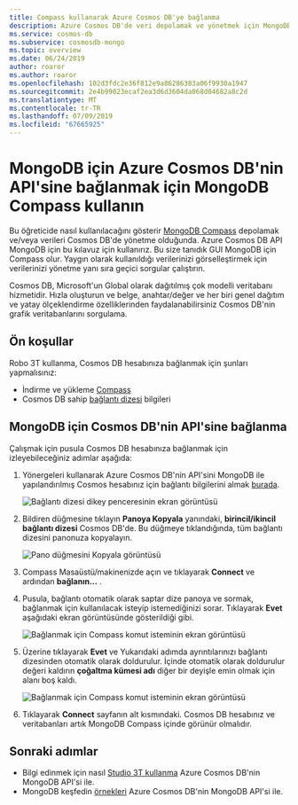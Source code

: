 ```yaml
---
title: Compass kullanarak Azure Cosmos DB'ye bağlanma
description: Azure Cosmos DB'de veri depolamak ve yönetmek için MongoDB Compass kullanmayı öğrenin.
ms.service: cosmos-db
ms.subservice: cosmosdb-mongo
ms.topic: overview
ms.date: 06/24/2019
author: roaror
ms.author: roaror
ms.openlocfilehash: 102d3fdc2e36f812e9a86286383a06f9930a1947
ms.sourcegitcommit: 2e4b99023ecaf2ea3d6d3604da068d04682a8c2d
ms.translationtype: MT
ms.contentlocale: tr-TR
ms.lasthandoff: 07/09/2019
ms.locfileid: "67665925"
---
```

# <a name="use-mongodb-compass-to-connect-to-azure-cosmos-dbs-api-for-mongodb"></a>MongoDB için Azure Cosmos DB'nin API'sine bağlanmak için MongoDB Compass kullanın 

Bu öğreticide nasıl kullanılacağını gösterir [MongoDB Compass](https://www.mongodb.com/products/compass) depolamak ve/veya verileri Cosmos DB'de yönetme olduğunda. Azure Cosmos DB API MongoDB için bu kılavuz için kullanırız. Bu size tanıdık GUI MongoDB için Compass olur. Yaygın olarak kullanıldığı verilerinizi görselleştirmek için verilerinizi yönetme yanı sıra geçici sorgular çalıştırın. 

Cosmos DB, Microsoft'un Global olarak dağıtılmış çok modelli veritabanı hizmetidir. Hızla oluşturun ve belge, anahtar/değer ve her biri genel dağıtım ve yatay ölçeklendirme özelliklerinden faydalanabilirsiniz Cosmos DB'nin grafik veritabanlarını sorgulama.


## <a name="pre-requisites"></a>Ön koşullar 
Robo 3T kullanma, Cosmos DB hesabınıza bağlanmak için şunları yapmalısınız:

* İndirme ve yükleme [Compass](https://www.mongodb.com/download-center/compass?jmp=hero)
* Cosmos DB sahip [bağlantı dizesi](connect-mongodb-account.md) bilgileri

## <a name="connect-to-cosmos-dbs-api-for-mongodb"></a>MongoDB için Cosmos DB'nin API'sine bağlanma 
Çalışmak için pusula Cosmos DB hesabınıza bağlanmak için izleyebileceğiniz adımlar aşağıda:

1. Yönergeleri kullanarak Azure Cosmos DB'nin API'sini MongoDB ile yapılandırılmış Cosmos hesabınız için bağlantı bilgilerini almak [burada](connect-mongodb-account.md).

    ![Bağlantı dizesi dikey penceresinin ekran görüntüsü](./media/mongodb-compass/mongodb-compass-connection.png)

2. Bildiren düğmesine tıklayın **Panoya Kopyala** yanındaki, **birincil/ikincil bağlantı dizesi** Cosmos DB'de. Bu düğmeye tıklandığında, tüm bağlantı dizesini panonuza kopyalayın. 

    ![Pano düğmesini Kopyala görüntüsü](./media/mongodb-compass/mongodb-connection-copy.png)

3. Compass Masaüstü/makinenizde açın ve tıklayarak **Connect** ve ardından **bağlanın...** . 

4. Pusula, bağlantı otomatik olarak saptar dize panoya ve sormak, bağlanmak için kullanılacak isteyip istemediğinizi sorar. Tıklayarak **Evet** aşağıdaki ekran görüntüsünde gösterildiği gibi.

    ![Bağlanmak için Compass komut isteminin ekran görüntüsü](./media/mongodb-compass/mongodb-compass-detect.png)

5. Üzerine tıklayarak **Evet** ve Yukarıdaki adımda ayrıntılarınızı bağlantı dizesinden otomatik olarak doldurulur. İçinde otomatik olarak doldurulur değeri kaldırın **çoğaltma kümesi adı** diğer bir deyişle emin olmak için alanı boş kaldı. 

    ![Bağlanmak için Compass komut isteminin ekran görüntüsü](./media/mongodb-compass/mongodb-compass-replica.png)

6. Tıklayarak **Connect** sayfanın alt kısmındaki. Cosmos DB hesabınız ve veritabanları artık MongoDB Compass içinde görünür olmalıdır.

## <a name="next-steps"></a>Sonraki adımlar

- Bilgi edinmek için nasıl [Studio 3T kullanma](mongodb-mongochef.md) Azure Cosmos DB'nin MongoDB API'si ile.
- MongoDB keşfedin [örnekleri](mongodb-samples.md) Azure Cosmos DB'nin MongoDB API'si ile.